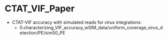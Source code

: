 # CTAT_VIF_Paper




- CTAT-VIF accuracy with simulated reads for virus integrations:
    - 0.characterizing_VIF_accuracy_wSIM_data/uniform_coverage_virus_detection/PE/sim50_PE

